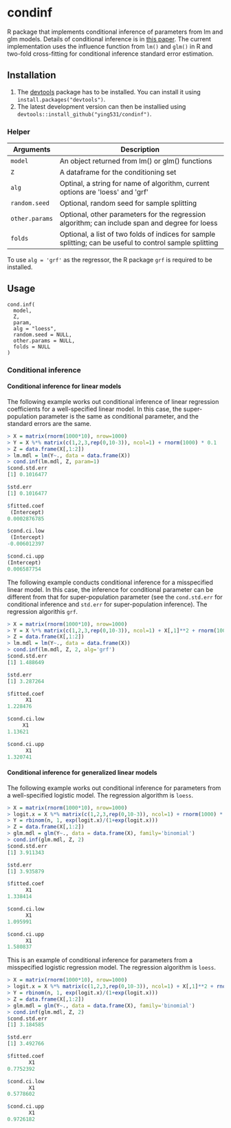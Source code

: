 # condinf
R package that implements conditional inference of parameters from lm and glm models. Details of conditional inference is in [this paper](https://arxiv.org/abs/2104.04565). The current implementation uses the influence function from `lm()` and `glm()` in R and two-fold cross-fitting for conditional inference standard error estimation. 

## Installation

1. The [devtools](https://github.com/hadley/devtools) package has to be installed. You can install it using `install.packages("devtools")`.
2. The latest development version can then be installied using `devtools::install_github("ying531/condinf")`.



### Helper

| Arguments      | Description                                                  |
| -------------- | ------------------------------------------------------------ |
| `model`        | An object returned from lm() or glm() functions              |
| `Z`            | A dataframe for the conditioning set                         |
| `alg`          | Optinal, a string for name of algorithm, current options are 'loess' and 'grf' |
| `random.seed`  | Optional, random seed for sample splitting                   |
| `other.params` | Optional, other parameters for the regression algorithm; can include span and degree for loess |
| `folds`        | Optional, a list of two folds of indices for sample splitting; can be useful to control sample splitting |

To use `alg = 'grf'` as the regressor, the R package `grf` is required to be installed.

## Usage

```
cond.inf(
  model,
  Z,
  param,
  alg = "loess",
  random.seed = NULL,
  other.params = NULL,
  folds = NULL
)
```

### Conditional inference

#### Conditional inference for linear models

The following example works out conditional inference of linear regression coefficients for a well-specified linear model. In this case, the super-population parameter is the same as conditional parameter, and the standard errors are the same. 

```R
> X = matrix(rnorm(1000*10), nrow=1000)
> Y = X %*% matrix(c(1,2,3,rep(0,10-3)), ncol=1) + rnorm(1000) * 0.1
> Z = data.frame(X[,1:2])
> lm.mdl = lm(Y~., data = data.frame(X)) 
> cond.inf(lm.mdl, Z, param=1)
$cond.std.err
[1] 0.1016477

$std.err
[1] 0.1016477

$fitted.coef
 (Intercept) 
0.0002876785 

$cond.ci.low
 (Intercept) 
-0.006012397 

$cond.ci.upp
(Intercept) 
0.006587754 
```



The following example conducts conditional inference for a misspecified linear model. In this case, the inference for conditional parameter can be different from that for super-population parameter (see the `cond.std.err` for conditional inference and `std.err` for super-population inference). The regression algorithis `grf`.

```R
> X = matrix(rnorm(1000*10), nrow=1000)
> Y = X %*% matrix(c(1,2,3,rep(0,10-3)), ncol=1) + X[,1]**2 + rnorm(1000) * 0.1
> Z = data.frame(X[,1:2])
> lm.mdl = lm(Y~., data = data.frame(X))
> cond.inf(lm.mdl, Z, 2, alg='grf')
$cond.std.err
[1] 1.488649

$std.err
[1] 3.287264

$fitted.coef
      X1 
1.228476 

$cond.ci.low
     X1 
1.13621 

$cond.ci.upp
      X1 
1.320741 

```



#### Conditional inference for generalized linear models 

The following example works out conditional inference for parameters from a well-specified logistic model. The regression algorithm is `loess`. 

```R
> X = matrix(rnorm(1000*10), nrow=1000)
> logit.x = X %*% matrix(c(1,2,3,rep(0,10-3)), ncol=1) + rnorm(1000) * 0.1
> Y = rbinom(n, 1, exp(logit.x)/(1+exp(logit.x)))
> Z = data.frame(X[,1:2])
> glm.mdl = glm(Y~., data = data.frame(X), family='binomial')
> cond.inf(glm.mdl, Z, 2)
$cond.std.err
[1] 3.911343

$std.err
[1] 3.935879

$fitted.coef
      X1 
1.338414 

$cond.ci.low
      X1 
1.095991 

$cond.ci.upp
      X1 
1.580837 
```

This is an example of conditional inference for parameters from a misspecified logistic regression model. The regression algorithm is `loess`. 

```R
> X = matrix(rnorm(1000*10), nrow=1000)
> logit.x = X %*% matrix(c(1,2,3,rep(0,10-3)), ncol=1) + X[,1]**2 + rnorm(1000) * 0.1
> Y = rbinom(n, 1, exp(logit.x)/(1+exp(logit.x)))
> Z = data.frame(X[,1:2])
> glm.mdl = glm(Y~., data = data.frame(X), family='binomial')
> cond.inf(glm.mdl, Z, 2)
$cond.std.err
[1] 3.184585

$std.err
[1] 3.492766

$fitted.coef
       X1 
0.7752392 

$cond.ci.low
       X1 
0.5778602 

$cond.ci.upp
       X1 
0.9726182 
```


